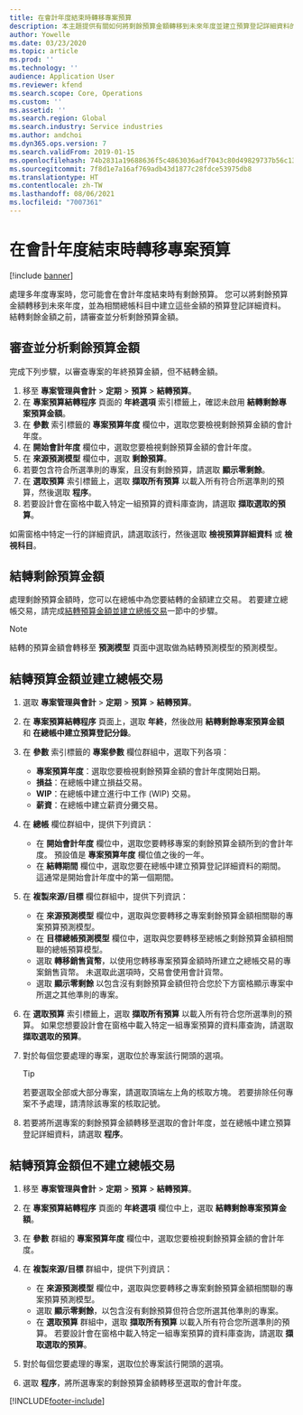 ```yaml
---
title: 在會計年度結束時轉移專案預算
description: 本主題提供有關如何將剩餘預算金額轉移到未來年度並建立預算登記詳細資料的資訊。
author: Yowelle
ms.date: 03/23/2020
ms.topic: article
ms.prod: ''
ms.technology: ''
audience: Application User
ms.reviewer: kfend
ms.search.scope: Core, Operations
ms.custom: ''
ms.assetid: ''
ms.search.region: Global
ms.search.industry: Service industries
ms.author: andchoi
ms.dyn365.ops.version: 7
ms.search.validFrom: 2019-01-15
ms.openlocfilehash: 74b2831a19688636f5c4863036adf7043c80d49829737b56c131abb6998d6cb3
ms.sourcegitcommit: 7f8d1e7a16af769adb43d1877c28fdce53975db8
ms.translationtype: HT
ms.contentlocale: zh-TW
ms.lasthandoff: 08/06/2021
ms.locfileid: "7007361"
---
```

# <a name="transfer-project-budgets-at-fiscal-year-end"></a>在會計年度結束時轉移專案預算

[!include [banner](../includes/banner.md)]

處理多年度專案時，您可能會在會計年度結束時有剩餘預算。 您可以將剩餘預算金額轉移到未來年度，並為相關總帳科目中建立這些金額的預算登記詳細資料。 結轉剩餘金額之前，請審查並分析剩餘預算金額。

## <a name="review-and-analyze-remaining-budget-amounts"></a>審查並分析剩餘預算金額

完成下列步驟，以審查專案的年終預算金額，但不結轉金額。

1. 移至 **專案管理與會計** > **定期** > **預算** > **結轉預算**。 
2. 在 **專案預算結轉程序** 頁面的 **年終選項** 索引標籤上，確認未啟用 **結轉剩餘專案預算金額**。
3. 在 **參數** 索引標籤的 **專案預算年度** 欄位中，選取您要檢視剩餘預算金額的會計年度。 
4. 在 **開始會計年度** 欄位中，選取您要檢視剩餘預算金額的會計年度。 
5. 在 **來源預測模型** 欄位中，選取 **剩餘預算**。 
6. 若要包含符合所選準則的專案，且沒有剩餘預算，請選取 **顯示零剩餘**。  
7. 在 **選取預算** 索引標籤上，選取 **擷取所有預算** 以載入所有符合所選準則的預算，然後選取 **程序**。 
8. 若要設計會在窗格中載入特定一組預算的資料庫查詢，請選取 **擷取選取的預算**。

如需窗格中特定一行的詳細資訊，請選取該行，然後選取 **檢視預算詳細資料** 或 **檢視科目**。

## <a name="carry-forward-remaining-budget-amounts"></a>結轉剩餘預算金額 

處理剩餘預算金額時，您可以在總帳中為您要結轉的金額建立交易。 若要建立總帳交易，請完成[結轉預算金額並建立總帳交易](#carry-forward)一節中的步驟。 

> [!NOTE]
> 結轉的預算金額會轉移至 **預測模型** 頁面中選取做為結轉預測模型的預測模型。  

## <a name="carry-forward-budget-amounts-and-create-general-ledger-transactions"></a><a name="carry-forward"></a>結轉預算金額並建立總帳交易

1.  選取 **專案管理與會計** > **定期** > **預算** > **結轉預算**。 
2. 在 **專案預算結轉程序** 頁面上，選取 **年終**，然後啟用 **結轉剩餘專案預算金額** 和 **在總帳中建立預算登記分錄**。 
3. 在 **參數** 索引標籤的 **專案參數** 欄位群組中，選取下列各項：

   - **專案預算年度**：選取您要檢視剩餘預算金額的會計年度開始日期。 
   - **損益**：在總帳中建立損益交易。 
   -  **WIP**：在總帳中建立進行中工作 (WIP) 交易。
   -  **薪資**：在總帳中建立薪資分攤交易。 

5. 在 **總帳** 欄位群組中，提供下列資訊： 

   - 在 **開始會計年度** 欄位中，選取您要轉移專案的剩餘預算金額所到的會計年度。 預設值是 **專案預算年度** 欄位值之後的一年。
   -  在 **結轉期間** 欄位中，選取您要在總帳中建立預算登記詳細資料的期間。 這通常是開始會計年度中的第一個期間。

6. 在 **複製來源/目標** 欄位群組中，提供下列資訊：

   - 在 **來源預測模型** 欄位中，選取與您要轉移之專案剩餘預算金額相關聯的專案預算預測模型。 
   - 在 **目標總帳預測模型** 欄位中，選取與您要轉移至總帳之剩餘預算金額相關聯的總帳預算模型。 
   -  選取 **轉移銷售貨幣**，以使用您轉移專案預算金額時所建立之總帳交易的專案銷售貨幣。 未選取此選項時，交易會使用會計貨幣。 
   -  選取 **顯示零剩餘** 以包含沒有剩餘預算金額但符合您於下方窗格顯示專案中所選之其他準則的專案。

7. 在 **選取預算** 索引標籤上，選取 **擷取所有預算** 以載入所有符合您所選準則的預算。 如果您想要設計會在窗格中載入特定一組專案預算的資料庫查詢，請選取 **擷取選取的預算**。
8. 對於每個您要處理的專案，選取位於專案該行開頭的選項。

    > [!TIP]
    > 若要選取全部或大部分專案，請選取頂端左上角的核取方塊。 若要排除任何專案不予處理，請清除該專案的核取記號。

9. 若要將所選專案的剩餘預算金額轉移至選取的會計年度，並在總帳中建立預算登記詳細資料，請選取 **程序**。

## <a name="carry-forward-budget-amounts-without-creating-general-ledger-transactions"></a>結轉預算金額但不建立總帳交易

1. 移至 **專案管理與會計** > **定期** > **預算** > **結轉預算**。
2. 在 **專案預算結轉程序** 頁面的 **年終選項** 欄位中上，選取 **結轉剩餘專案預算金額**。
3. 在 **參數** 群組的 **專案預算年度** 欄位中，選取您要檢視剩餘預算金額的會計年度。
4. 在 **複製來源/目標** 群組中，提供下列資訊：

   - 在 **來源預測模型** 欄位中，選取與您要轉移之專案剩餘預算金額相關聯的專案預算預測模型。 
   - 選取 **顯示零剩餘**，以包含沒有剩餘預算但符合您所選其他準則的專案。
   - 在 **選取預算** 群組中，選取 **擷取所有預算** 以載入所有符合您所選準則的預算。 若要設計會在窗格中載入特定一組專案預算的資料庫查詢，請選取 **擷取選取的預算**。

5. 對於每個您要處理的專案，選取位於專案該行開頭的選項。 
6. 選取 **程序**，將所選專案的剩餘預算金額轉移至選取的會計年度。



[!INCLUDE[footer-include](../includes/footer-banner.md)]